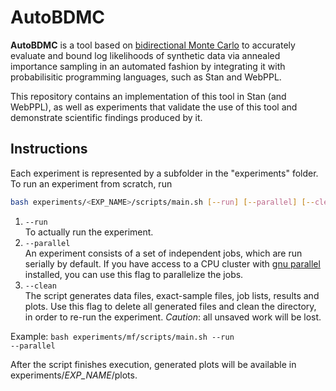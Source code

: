 # AutoBDMC
<b>AutoBDMC</b> is a tool based on <a href=http://arxiv.org/pdf/1511.02543v1.pdf>bidirectional Monte Carlo</a> to accurately evaluate and
bound log likelihoods of synthetic data via annealed importance sampling in an automated fashion by integrating it with probabilisitic
programming languages, such as Stan and WebPPL.

This repository contains an implementation of this tool in Stan (and WebPPL), as well as experiments that validate the use of this tool
and demonstrate scientific findings produced by it.

## Instructions
Each experiment is represented by a subfolder in the "experiments" folder. To run an experiment from scratch, run
```sh
bash experiments/<EXP_NAME>/scripts/main.sh [--run] [--parallel] [--clean]
```
<ol>
<li><code>--run</code><br>
To actually run the experiment.<br>

<li><code>--parallel</code><br>
An experiment consists of a set of independent jobs, which are run serially by default. If you have access to a CPU cluster with <a href=http://www.gnu.org/software/parallel>gnu parallel</a> installed, you can use this flag to parallelize the
jobs.<br>

<li><code>--clean</code><br>
The script generates data files, exact-sample files, job lists, results and plots. Use this flag to delete all generated files and clean the directory, in order to re-run the experiment. <em>Caution</em>: all unsaved work will be lost.
</ol>

Example: <code>bash experiments/mf/scripts/main.sh --run --parallel</code>

After the script finishes execution, generated plots will be available in experiments/<i>EXP_NAME</i>/plots.